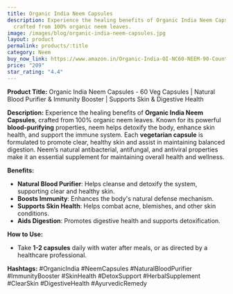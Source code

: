 ```yaml
---
title: Organic India Neem Capsules
description: Experience the healing benefits of Organic India Neem Capsules,
  crafted from 100% organic neem leaves.
image: /images/blog/organic-india-neem-capsules.jpg
layout: product
permalink: products/:title
category: Neem
buy_now_link: https://www.amazon.in/Organic-India-OI-NC60-NEEM-90-Count/dp/B003PGCU4A/ref=sr_1_5?crid=1U65A0ZJY2B5Y&tag=m0150-21
price: "209"
star_rating: "4.4"
---
```

**Product Title:** Organic India Neem Capsules - 60 Veg Capsules | Natural Blood Purifier & Immunity Booster | Supports Skin & Digestive Health

**Description:**
Experience the healing benefits of **Organic India Neem Capsules**, crafted from 100% organic neem leaves. Known for its powerful **blood-purifying** properties, neem helps detoxify the body, enhance skin health, and support the immune system. Each **vegetarian capsule** is formulated to promote clear, healthy skin and assist in maintaining balanced digestion. Neem’s natural antibacterial, antifungal, and antiviral properties make it an essential supplement for maintaining overall health and wellness.

**Benefits:**
- **Natural Blood Purifier**: Helps cleanse and detoxify the system, supporting clear and healthy skin.
- **Boosts Immunity**: Enhances the body's natural defense mechanism.
- **Supports Skin Health**: Helps combat acne, blemishes, and other skin conditions.
- **Aids Digestion**: Promotes digestive health and supports detoxification.

**How to Use:**
- Take **1-2 capsules** daily with water after meals, or as directed by a healthcare professional.

**Hashtags:**
#OrganicIndia #NeemCapsules #NaturalBloodPurifier #ImmunityBooster #SkinHealth #DetoxSupport #HerbalSupplement #ClearSkin #DigestiveHealth #AyurvedicRemedy

